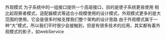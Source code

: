 外观模式
    为子系统中的一组接口提供一个高层接口，目的是使子系统更易使用
    相比起观察者模式，适配器模式等适合小规模使用的设计模式，外观模式更多的是大范围的使用，它会是很多时候支撑我们整个架构的设计思路
    由于外观模式属于一种“大”模式，所以我们平时很少会接触到，但是有很多技术的应用，其实都有着外观模式的影子，如webService
    
    